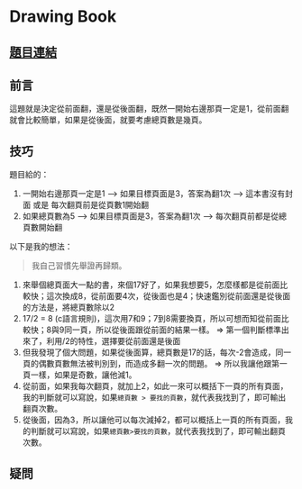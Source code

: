 # Drawing Book

## [題目連結](https://www.hackerrank.com/challenges/one-month-preparation-kit-drawing-book/problem?isFullScreen=true&h_l=interview&playlist_slugs%5B%5D=preparation-kits&playlist_slugs%5B%5D=one-month-preparation-kit&playlist_slugs%5B%5D=one-month-week-two)

前言
---
這題就是決定從前面翻，還是從後面翻，既然一開始右邊那頁一定是1，從前面翻就會比較簡單，如果是從後面，就要考慮總頁數是幾頁。

技巧
---
題目給的：
  1. 一開始右邊那頁一定是1 --> 如果目標頁面是3，答案為翻1次 --> 這本書沒有封面 或是 每次翻頁前是從頁數1開始翻
  2. 如果總頁數為5 --> 如果目標頁面是3，答案為翻1次 --> 每次翻頁前都是從總頁數開始翻
  
以下是我的想法：
>我自己習慣先舉證再歸類。
  1. 來舉個總頁面大一點的書，來個17好了，如果我想要5，怎麼樣都是從前面比較快；這次換成8，從前面要4次，從後面也是4；快速鑑別從前面還是從後面的方法是，將總頁數除以2
  2. 17/2 = 8 (c語言規則)，這次用7和9；7到8需要換頁，所以可想而知從前面比較快；8與9同一頁，所以從後面跟從前面的結果一樣。 => 第一個判斷標準出來了，利用/2的特性，選擇要從前面還是後面
  3. 但我發現了個大問題，如果從後面算，總頁數是17的話，每次-2會造成，同一頁的偶數頁數無法被判別到，而造成多翻一次的問題。 => 所以我讓他跟第一頁一樣，如果是奇數，讓他減1。
  4. 從前面，如果我每次翻頁，就加上2，如此一來可以概括下一頁的所有頁面，我的判斷就可以寫說，如果`總頁數 > 要找的頁數`，就代表我找到了，即可輸出翻頁次數。
  5. 從後面，因為3，所以讓他可以每次減掉2，都可以概括上一頁的所有頁面，我的判斷就可以寫說，如果`總頁數>要找的頁數`，就代表我找到了，即可輸出翻頁次數。
 
疑問
---
